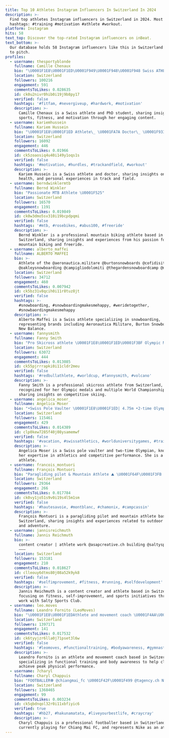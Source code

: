 ```yaml
---
title: Top 10 Athletes Instagram Influencers In Switzerland In 2024
description: >-
  Find top athletes Instagram influencers in Switzerland in 2024. Most popular
  hashtags: #training #motivation #athlete #workout.
platform: Instagram
hits: 58
text_top: Discover the top-rated Instagram influencers on inBeat.
text_bottom: >-
  Our database holds 58 Instagram influencers like this in Switzerland for you
  to pitch.
profiles:
  - username: thesportyblonde
    fullname: Camille Chenaux
    bio: "\U0001F1E8\U0001F1ED\U0001F949\U0001F948\U0001F948 Swiss ATHLETE ⬇️ \U0001F4BB ⭐️ PhD Agency @joydisrl"
    location: Switzerland
    followers: 100216
    engagement: 591
    commentsToLikes: 0.028635
    id: ck0u2nivr0hib0i19j9b8py17
    verified: false
    hashtags: '#fitfam, #nevergiveup, #hardwork, #motivation'
    description: >-
      Camille Chenaux is a Swiss athlete and PhD student, sharing insights on
      sports, fitness, and motivation through her engaging content.
  - username: kariemhussein
    fullname: Kariem Hussein
    bio: "\U0001F1E8\U0001F1ED Athlete\_ \U0001FA7A Doctor\_ \U0001F933 Ambassador Fakten und Geschichten zum \"Kariem\" ⤵️"
    location: Switzerland
    followers: 16092
    engagement: 446
    commentsToLikes: 0.01966
    id: ck5zoaosiq4u40i149y1oqs1s
    verified: false
    hashtags: '#motivation, #hurdles, #trackandfield, #workout'
    description: >-
      Kariem Hussein is a Swiss athlete and doctor, sharing insights on sports,
      health, and personal experiences in track and field.
  - username: berndwinklermtb
    fullname: Bernd Winkler
    bio: "Passionate MTB Athlete \U0001F525"
    location: Switzerland
    followers: 16570
    engagement: 1191
    commentsToLikes: 0.019849
    id: ck0w3dmo5sv310i19bcpdpqmi
    verified: false
    hashtags: '#mtb, #rosebikes, #abus100, #freeride'
    description: >-
      Bernd Winkler is a professional mountain biking athlete based in
      Switzerland, sharing insights and experiences from his passion for
      mountain biking and freeride.
  - username: alberto_maffei
    fullname: ALBERTO MAFFEI
    bio: >-
      Athlete of the @aeronautica.militare @burtonsnowboards @cofidisitalia
      @oakleysnowboarding @campigliodolomiti @thegardensnowboardcamp @newbalance
    location: Switzerland
    followers: 34712
    engagement: 460
    commentsToLikes: 0.007942
    id: ck5bz31v8qcih0i11r8tuz8jt
    verified: false
    hashtags: >-
      #snowboarding, #snowboardingmakesmehappy, #weridetogether,
      #snowbaordingmakesmehappy
    description: >-
      Alberto Maffei is a Swiss athlete specializing in snowboarding,
      representing brands including Aeronautica Militare, Burton Snowboards, and
      New Balance.
  - username: fannysmith
    fullname: Fanny Smith
    bio: "Pro Skicross athlete \U0001F1E8\U0001F1ED\U0001F3BF Olympic Medalist \U0001F949\U0001F949 World Champion \U0001F947\U0001F948\U0001F948\U0001F948\U0001F949\U0001F949 World Cup 31x\U0001F947 25x\U0001F948 13x\U0001F949 3x WorldCup overall \U0001F3C6"
    location: Switzerland
    followers: 63072
    engagement: 444
    commentsToLikes: 0.013085
    id: ck55pjrrrapki0i11cldr2meu
    verified: false
    hashtags: '#redbullathlete, #worldcup, #fannysmith, #volcano'
    description: >-
      Fanny Smith is a professional skicross athlete from Switzerland,
      recognized for her Olympic medals and multiple World Championship titles,
      sharing insights on competitive skiing.
  - username: angelica_moser_
    fullname: Angelica Moser
    bio: "•Swiss Pole Vaulter \U0001F1E8\U0001F1ED| 4.75m •2-time Olympian •@puma athlete \U0001F43E"
    location: Switzerland
    followers: 115461
    engagement: 429
    commentsToLikes: 0.014389
    id: clp0kew7285f40j08ysamemwf
    verified: false
    hashtags: '#vacation, #swissathletics, #worlduniversitygames, #training'
    description: >-
      Angelica Moser is a Swiss pole vaulter and two-time Olympian, known for
      her expertise in athletics and competitive performance. She is a Puma
      athlete.
  - username: francois_montuori
    fullname: François Montuori
    bio: "Paragliding pilot & Mountain Athlete ⛰️ \U0001F64F\U0001F3FB @haglofs @hdry_official @snowleader74 @hagan_ski @atkbindings"
    location: Switzerland
    followers: 29364
    engagement: 266
    commentsToLikes: 0.017784
    id: ck0vy1jo51s9v0i19s4l5m1sm
    verified: false
    hashtags: '#hautesavoie, #montblanc, #chamonix, #campcassin'
    description: >-
      François Montuori is a paragliding pilot and mountain athlete based in
      Switzerland, sharing insights and experiences related to outdoor sports
      and adventure.
  - username: jannisreichmuth
    fullname: Jannis Reichmuth
    bio: >-
      content creator | athlete work @asapcreative.ch building @saltysportsclub
      ———
    location: Switzerland
    followers: 153181
    engagement: 210
    commentsToLikes: 0.018627
    id: clleouy6dtms80j08a52k9yk8
    verified: false
    hashtags: '#selfimprovement, #fitness, #running, #selfdevelopment'
    description: >-
      Jannis Reichmuth is a content creator and athlete based in Switzerland,
      focusing on fitness, self-improvement, and sports initiatives through his
      work with Salty Sports Club.
  - username: leo.moves
    fullname: Leandro Fornito (LeoMoves)
    bio: "\U0001F1E8\U0001F1EDAthlete and movement coach \U0001F4AA\U0001F3FC My students reach the best version of their body! ⬇️ MY TRAINING APP (7 day free trial included)⬇️"
    location: Switzerland
    followers: 1397171
    engagement: 141
    commentsToLikes: 0.017532
    id: ck6tyyjzr6lla0j71pset3l6w
    verified: false
    hashtags: '#leomoves, #functionaltraining, #bodyawareness, #gymnastics'
    description: >-
      Leandro Fornito is an athlete and movement coach based in Switzerland,
      specializing in functional training and body awareness to help clients
      achieve peak physical performance.
  - username: 7charyl
    fullname: Charyl Chappuis
    bio: "FOOTBALLER⚽️ @chiangmai_fc \U0001F42F\U0001F499 @tagency.ch NIKE ATHLETE @nikefootball LIVE A LIFE WORTH LIVING @yeswetrust @capitalperformance.online"
    location: Switzerland
    followers: 1368465
    engagement: 99
    commentsToLikes: 0.003234
    id: ck5qbdnqol32r0i11xbfiyic6
    verified: true
    hashtags: '#hb27, #hakunamatata, #liveyourbestlife, #craycray'
    description: >-
      Charyl Chappuis is a professional footballer based in Switzerland,
      currently playing for Chiang Mai FC, and represents Nike as an athlete.
---
```


